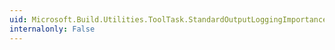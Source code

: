 ```yaml
---
uid: Microsoft.Build.Utilities.ToolTask.StandardOutputLoggingImportance
internalonly: False
---
```

